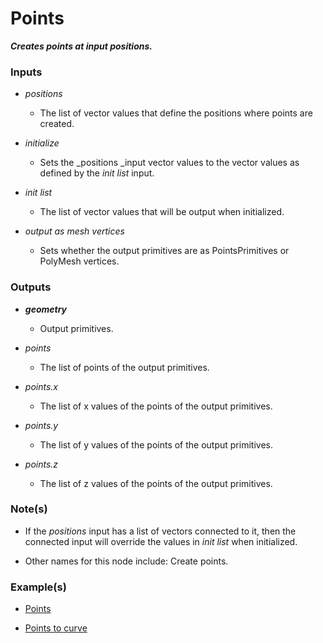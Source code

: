 
# Points

**_Creates points at input positions._**


### Inputs

* _positions_

  * The list of vector values that define the positions where points are created.

* _initialize_

  * Sets the _positions _input vector values to the vector values as defined by the _init list_ input.

* _init list_

  * The list of vector values that will be output when initialized.

* _output as mesh vertices_

  * Sets whether the output primitives are as PointsPrimitives or PolyMesh vertices.


### Outputs

* **_geometry_**

  * Output primitives.

* _points_

  * The list of points of the output primitives.

* _points.x_

  * The list of x values of the points of the output primitives.

* _points.y_

  * The list of y values of the points of the output primitives.

* _points.z_

  * The list of z values of the points of the output primitives.


### Note(s)

* If the _positions_ input has a list of vectors connected to it, then the connected input will override the values in _init list_ when initialized.

* Other names for this node include: Create points.


### Example(s)

* <a href="https://creator.trimble.com/graph?assetURI=whp:17b7d74c-68b8-4c82-bc2c-6398f96556e6&version=latest" target="_blank">Points</a>

* <a href="https://creator.trimble.com/graph?assetURI=whp:fe2a797b-58c5-4a2e-941d-bcae38ae6515&version=latest" target="_blank">Points to curve</a>
